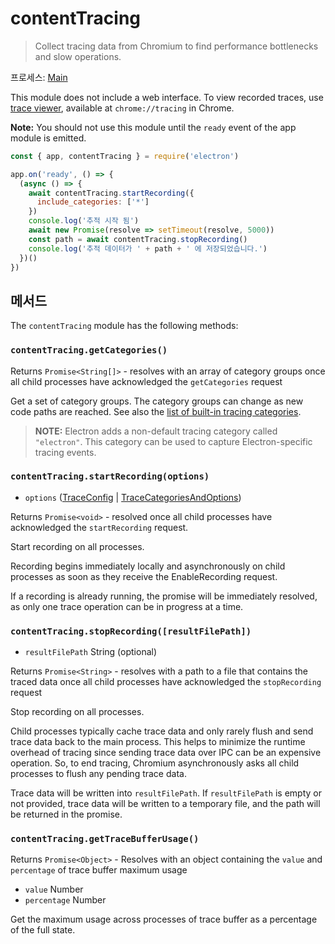 # contentTracing

> Collect tracing data from Chromium to find performance bottlenecks and slow operations.

프로세스: [Main](../glossary.md#main-process)

This module does not include a web interface. To view recorded traces, use [trace viewer][], available at `chrome://tracing` in Chrome.

**Note:** You should not use this module until the `ready` event of the app module is emitted.

```javascript
const { app, contentTracing } = require('electron')

app.on('ready', () => {
  (async () => {
    await contentTracing.startRecording({
      include_categories: ['*']
    })
    console.log('추적 시작 됨')
    await new Promise(resolve => setTimeout(resolve, 5000))
    const path = await contentTracing.stopRecording()
    console.log('추적 데이터가 ' + path + ' 에 저장되었습니다.')
  })()
})
```

## 메서드

The `contentTracing` module has the following methods:

### `contentTracing.getCategories()`

Returns `Promise<String[]>` - resolves with an array of category groups once all child processes have acknowledged the `getCategories` request

Get a set of category groups. The category groups can change as new code paths are reached. See also the [list of built-in tracing categories](https://chromium.googlesource.com/chromium/src/+/master/base/trace_event/builtin_categories.h).

> **NOTE:** Electron adds a non-default tracing category called `"electron"`. This category can be used to capture Electron-specific tracing events.

### `contentTracing.startRecording(options)`

* `options` ([TraceConfig](structures/trace-config.md) | [TraceCategoriesAndOptions](structures/trace-categories-and-options.md))

Returns `Promise<void>` - resolved once all child processes have acknowledged the `startRecording` request.

Start recording on all processes.

Recording begins immediately locally and asynchronously on child processes as soon as they receive the EnableRecording request.

If a recording is already running, the promise will be immediately resolved, as only one trace operation can be in progress at a time.

### `contentTracing.stopRecording([resultFilePath])`

* `resultFilePath` String (optional)

Returns `Promise<String>` - resolves with a path to a file that contains the traced data once all child processes have acknowledged the `stopRecording` request

Stop recording on all processes.

Child processes typically cache trace data and only rarely flush and send trace data back to the main process. This helps to minimize the runtime overhead of tracing since sending trace data over IPC can be an expensive operation. So, to end tracing, Chromium asynchronously asks all child processes to flush any pending trace data.

Trace data will be written into `resultFilePath`. If `resultFilePath` is empty or not provided, trace data will be written to a temporary file, and the path will be returned in the promise.

### `contentTracing.getTraceBufferUsage()`

Returns `Promise<Object>` - Resolves with an object containing the `value` and `percentage` of trace buffer maximum usage

* `value` Number
* `percentage` Number

Get the maximum usage across processes of trace buffer as a percentage of the full state.

[trace viewer]: https://github.com/catapult-project/catapult/blob/master/tracing

